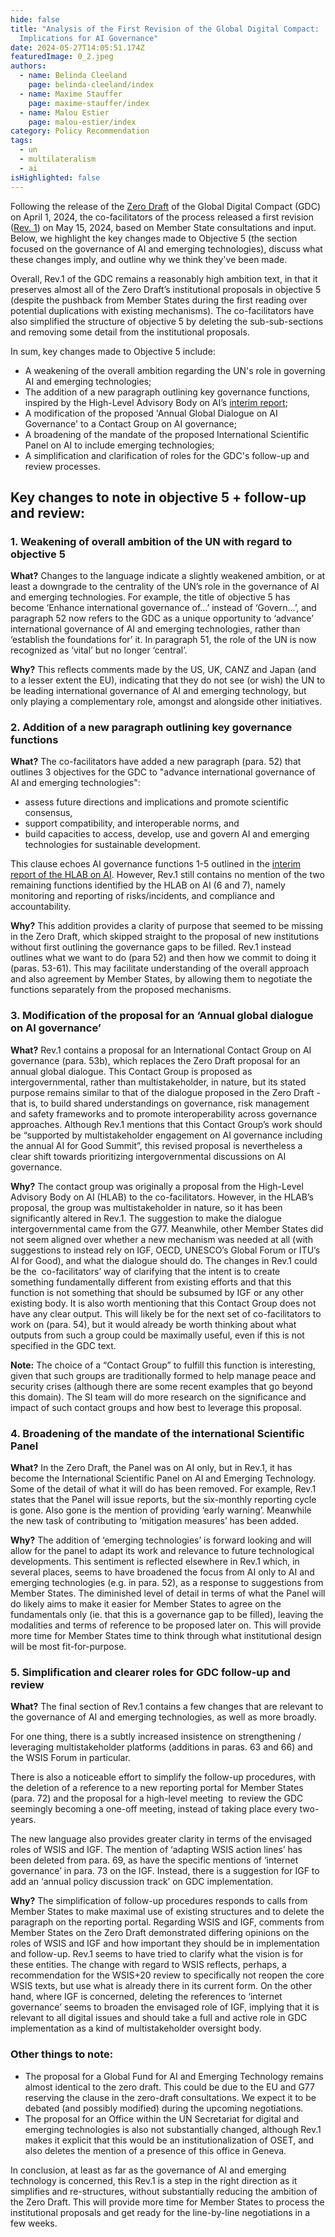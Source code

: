 ```yaml
---
hide: false
title: "Analysis of the First Revision of the Global Digital Compact:
  Implications for AI Governance"
date: 2024-05-27T14:05:51.174Z
featuredImage: 0_2.jpeg
authors:
  - name: Belinda Cleeland
    page: belinda-cleeland/index
  - name: Maxime Stauffer
    page: maxime-stauffer/index
  - name: Malou Estier
    page: malou-estier/index
category: Policy Recommendation
tags:
  - un
  - multilateralism
  - ai
isHighlighted: false
---
```

Following the release of the [Zero Draft](https://www.un.org/pga/78/2024/04/01/letter-from-president-general-assembly-on-global-digital-compact-zero-draft/) of the Global Digital Compact (GDC) on April 1, 2024, the co-facilitators of the process released a first revision ([Rev. 1](https://www.un.org/techenvoy/sites/www.un.org.techenvoy/files/Global_Digital_Compact_Rev_1.pdf)) on May 15, 2024, based on Member State consultations and input. Below, we highlight the key changes made to Objective 5 (the section focused on the governance of AI and emerging technologies), discuss what these changes imply, and outline why we think they've been made.

Overall, Rev.1 of the GDC remains a reasonably high ambition text, in that it preserves almost all of the Zero Draft’s institutional proposals in objective 5 (despite the pushback from Member States during the first reading over potential duplications with existing mechanisms). The co-facilitators have also simplified the structure of objective 5 by deleting the sub-sub-sections and removing some detail from the institutional proposals. 

In sum, key changes made to Objective 5 include:

* A weakening of the overall ambition regarding the UN's role in governing AI and emerging technologies;
* The addition of a new paragraph outlining key governance functions, inspired by the High-Level Advisory Body on AI’s [interim report](https://www.un.org/sites/un2.un.org/files/un_ai_advisory_body_governing_ai_for_humanity_interim_report.pdf);
* A modification of the proposed 'Annual Global Dialogue on AI Governance' to a Contact Group on AI governance;
* A broadening of the mandate of the proposed International Scientific Panel on AI to include emerging technologies;
* A simplification and clarification of roles for the GDC's follow-up and review processes.

## Key changes to note in objective 5 + follow-up and review:

### 1. Weakening of overall ambition of the UN with regard to objective 5

**What?** Changes to the language indicate a slightly weakened ambition, or at least a downgrade to the centrality of the UN’s role in the governance of AI and emerging technologies. For example, the title of objective 5 has become ‘Enhance international governance of…’ instead of ‘Govern…’, and paragraph 52 now refers to the GDC as a unique opportunity to ‘advance’ international governance of AI and emerging technologies, rather than ‘establish the foundations for’ it. In paragraph 51, the role of the UN is now recognized as ‘vital’ but no longer ‘central’.

**Why?** This reflects comments made by the US, UK, CANZ and Japan (and to a lesser extent the EU), indicating that they do not see (or wish) the UN to be leading international governance of AI and emerging technology, but only playing a complementary role, amongst and alongside other initiatives.

### 2. Addition of a new paragraph outlining key governance functions 

**What?** The co-facilitators have added a new paragraph (para. 52) that outlines 3 objectives for the GDC to "advance international governance of AI and emerging technologies":

* assess future directions and implications and promote scientific consensus, 
* support compatibility, and interoperable norms, and 
* build capacities to access, develop, use and govern AI and emerging technologies for sustainable development.

This clause echoes AI governance functions 1-5 outlined in the [interim report of the HLAB on AI](https://www.un.org/sites/un2.un.org/files/un_ai_advisory_body_governing_ai_for_humanity_interim_report.pdf). However, Rev.1 still contains no mention of the two remaining functions identified by the HLAB on AI (6 and 7), namely monitoring and reporting of risks/incidents, and compliance and accountability.

**Why?** This addition provides a clarity of purpose that seemed to be missing in the Zero Draft, which skipped straight to the proposal of new institutions without first outlining the governance gaps to be filled. Rev.1 instead outlines what we want to do (para 52) and then how we commit to doing it (paras. 53-61). This may facilitate understanding of the overall approach and also agreement by Member States, by allowing them to negotiate the functions separately from the proposed mechanisms. 

### 3. Modification of the proposal for an ‘Annual global dialogue on AI governance’

**What?** Rev.1 contains a proposal for an International Contact Group on AI governance (para. 53b), which replaces the Zero Draft proposal for an annual global dialogue. This Contact Group is proposed as intergovernmental, rather than multistakeholder, in nature, but its stated purpose remains similar to that of the dialogue proposed in the Zero Draft - that is, to build shared understandings on governance, risk management and safety frameworks and to promote interoperability across governance approaches. Although Rev.1 mentions that this Contact Group’s work should be “supported by multistakeholder engagement on AI governance including the annual AI for Good Summit”, this revised proposal is nevertheless a clear shift towards prioritizing intergovernmental discussions on AI governance.

**Why?** The contact group was originally a proposal from the High-Level Advisory Body on AI (HLAB) to the co-facilitators. However, in the HLAB’s proposal, the group was multistakeholder in nature, so it has been significantly altered in Rev.1. The suggestion to make the dialogue intergovernmental came from the G77. Meanwhile, other Member States did not seem aligned over whether a new mechanism was needed at all (with suggestions to instead rely on IGF, OECD, UNESCO’s Global Forum or ITU’s AI for Good), and what the dialogue should do. The changes in Rev.1 could be the  co-facilitators’ way of clarifying that the intent is to create something fundamentally different from existing efforts and that this function is not something that should be subsumed by IGF or any other existing body. It is also worth mentioning that this Contact Group does not have any clear output. This will likely be for the next set of co-facilitators to work on (para. 54), but it would already be worth thinking about what outputs from such a group could be maximally useful, even if this is not specified in the GDC text. 

**Note:** The choice of a “Contact Group” to fulfill this function is interesting, given that such groups are traditionally formed to help manage peace and security crises (although there are some recent examples that go beyond this domain). The SI team will do more research on the significance and impact of such contact groups and how best to leverage this proposal.

### 4. Broadening of the mandate of the international Scientific Panel

**What?** In the Zero Draft, the Panel was on AI only, but in Rev.1, it has become the International Scientific Panel on AI and Emerging Technology. Some of the detail of what it will do has been removed. For example, Rev.1 states that the Panel will issue reports, but the six-monthly reporting cycle is gone. Also gone is the mention of providing ‘early warning’. Meanwhile the new task of contributing to ‘mitigation measures’ has been added.

**Why?** The addition of ‘emerging technologies’ is forward looking and will allow for the panel to adapt its work and relevance to future technological developments. This sentiment is reflected elsewhere in Rev.1 which, in several places, seems to have broadened the focus from AI only to AI and emerging technologies (e.g. in para. 52), as a response to suggestions from Member States. The diminished level of detail in terms of what the Panel will do likely aims to make it easier for Member States to agree on the fundamentals only (ie. that this is a governance gap to be filled), leaving the modalities and terms of reference to be proposed later on. This will provide more time for Member States time to think through what institutional design will be most fit-for-purpose. 

### 5. Simplification and clearer roles for GDC follow-up and review

**What?** The final section of Rev.1 contains a few changes that are relevant to the governance of AI and emerging technologies, as well as more broadly. 

For one thing, there is a subtly increased insistence on strengthening / leveraging multistakeholder platforms (additions in paras. 63 and 66) and the WSIS Forum in particular. 

There is also a noticeable effort to simplify the follow-up procedures, with the deletion of a reference to a new reporting portal for Member States (para. 72) and the proposal for a high-level meeting  to review the GDC seemingly becoming a one-off meeting, instead of taking place every two-years.

The new language also provides greater clarity in terms of the envisaged roles of WSIS and IGF. The mention of ‘adapting WSIS action lines’ has been deleted from para. 69, as have the specific mentions of ‘internet governance’ in para. 73 on the IGF. Instead, there is a suggestion for IGF to add an ‘annual policy discussion track’ on GDC implementation.

**Why?** The simplification of follow-up procedures responds to calls from Member States to make maximal use of existing structures and to delete the paragraph on the reporting portal. Regarding WSIS and IGF, comments from Member States on the Zero Draft demonstrated differing opinions on the roles of WSIS and IGF and how important they should be in implementation and follow-up. Rev.1 seems to have tried to clarify what the vision is for these entities. The change with regard to WSIS reflects, perhaps, a recommendation for the WSIS+20 review to specifically not reopen the core WSIS texts, but use what is already there in its current form. On the other hand, where IGF is concerned, deleting the references to ‘internet governance’ seems to broaden the envisaged role of IGF, implying that it is relevant to all digital issues and should take a full and active role in GDC implementation as a kind of multistakeholder oversight body. 

### Other things to note:

* The proposal for a Global Fund for AI and Emerging Technology remains almost identical to the zero draft. This could be due to the EU and G77 reserving the clause in the zero-draft consultations. We expect it to be debated (and possibly modified) during the upcoming negotiations.
* The proposal for an Office within the UN Secretariat for digital and emerging technologies is also not substantially changed, although Rev.1 makes it explicit that this would be an institutionalization of OSET, and also deletes the mention of a presence of this office in Geneva.

In conclusion, at least as far as the governance of AI and emerging technology is concerned, this Rev.1 is a step in the right direction as it simplifies and re-structures, without substantially reducing the ambition of the Zero Draft. This will provide more time for Member States to process the institutional proposals and get ready for the line-by-line negotiations in a few weeks.